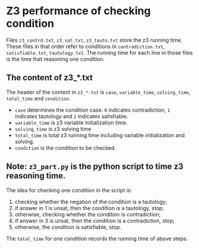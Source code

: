 # Z3 performance of checking condition

Files `z3_contrd.txt`, `z3_sat.txt`, `z3_tauto.txt` store the z3 running time. These files in that order refer to conditions in `contradiction.txt`, `satisfiable.txt`, `tautology.txt`. The running time for each line in those files is the time that reasoning one condition.

## The content of z3_*.txt

The header of the content in `z3_*.txt` is `case`, `variable_time`, `solving_time`, `total_time` and `condition`.

- `case` determines the condition case. `0` indicates contradiction, `1` indicates tautology and `2` indicates satisfiable.
- `variable_time` is z3 variable initialization time.
- `solving_time` is z3 solving time
- `total_time` is total z3 running time including variable initialization and solving.
- `condition` is the condition to be checked. 

## Note: `z3_part.py` is the python script to time z3 reasoning time.

The idea for checking one condition in the script is:

1. checking whether the negation of the condition is a tautology;
2. if answer in 1 is unsat, then the condition is a tautology, stop;
3. otherwise, checking whether the condition is contradiction;
4. if answer in 3 is unsat, then the condition is a contradiction, stop;
5. otherwise, the condition is satisfiable, stop.

The `total_time` for one condition records the running time of above steps.